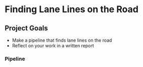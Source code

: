 # Finding Lane Lines on the Road

## Project Goals
* Make a pipeline that finds lane lines on the road
* Reflect on your work in a written report

### Pipeline
